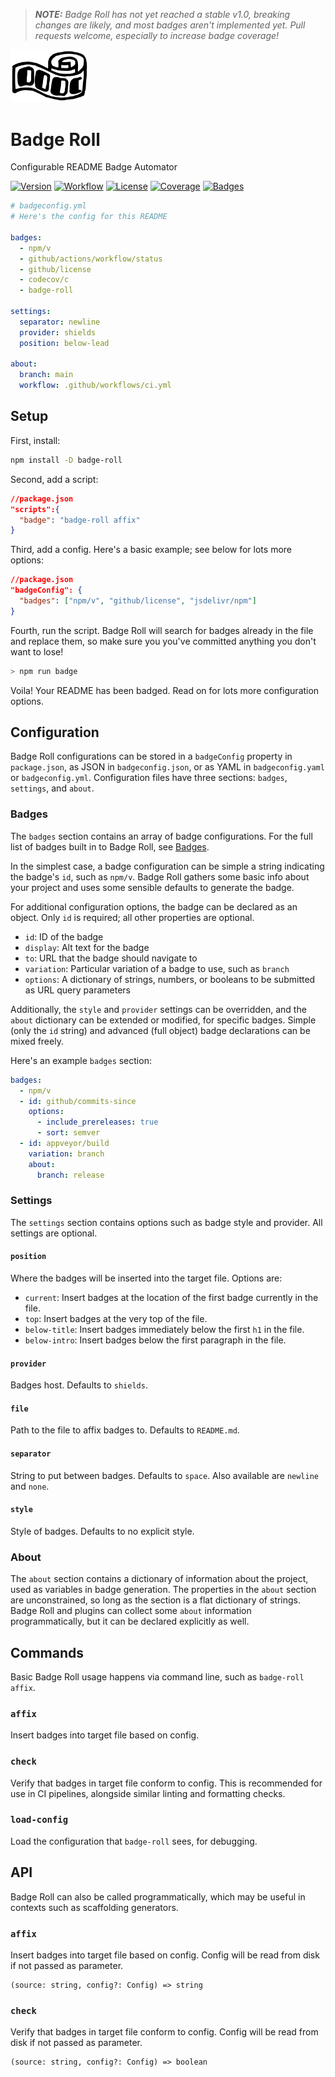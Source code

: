 > **_NOTE:_** _Badge Roll has not yet reached a stable v1.0, breaking changes are likely, and most badges aren't implemented yet. Pull requests welcome, especially to increase badge coverage!_

<img width="125" src="img/logo.svg" alt="Badge Roll logo" />

# Badge Roll

Configurable README Badge Automator

[![Version](https://img.shields.io/npm/v/badge-roll)](https://www.npmjs.com/package/badge-roll "Version")
[![Workflow](https://img.shields.io/github/actions/workflow/status/agorischek/badge-roll/.github/workflows/ci.yml)](https://github.com/agorischek/badge-roll/actions/workflows/.github/workflows/ci.yml "Workflow")
[![License](https://img.shields.io/github/license/agorischek/badge-roll)](https://github.com/agorischek/badge-roll/blob/main/LICENSE "License")
[![Coverage](https://img.shields.io/codecov/c/github/agorischek/badge-roll)](https://codecov.io/gh/agorischek/badge-roll "Coverage")
[![Badges](https://img.shields.io/badge/badges-rolled-white)](https://github.com/agorischek/badge-roll "Badges")

```yml
# badgeconfig.yml
# Here's the config for this README

badges:
  - npm/v
  - github/actions/workflow/status
  - github/license
  - codecov/c
  - badge-roll

settings:
  separator: newline
  provider: shields
  position: below-lead

about:
  branch: main
  workflow: .github/workflows/ci.yml
```

## Setup

First, install:

```sh
npm install -D badge-roll
```

Second, add a script:

```json
//package.json
"scripts":{
  "badge": "badge-roll affix"
}
```

Third, add a config. Here's a basic example; see below for lots more options:

```json
//package.json
"badgeConfig": {
  "badges": ["npm/v", "github/license", "jsdelivr/npm"]
}
```

Fourth, run the script. Badge Roll will search for badges already in the file and replace them, so make sure you you've committed anything you don't want to lose!

```sh
> npm run badge
```

Voila! Your README has been badged. Read on for lots more configuration options.

## Configuration

Badge Roll configurations can be stored in a `badgeConfig` property in `package.json`, as JSON in `badgeconfig.json`, or as YAML in `badgeconfig.yaml` or `badgeconfig.yml`. Configuration files have three sections: `badges`, `settings`, and `about`.

### Badges

The `badges` section contains an array of badge configurations. For the full list of badges built in to Badge Roll, see [Badges](badges.md).

In the simplest case, a badge configuration can be simple a string indicating the badge's `id`, such as `npm/v`. Badge Roll gathers some basic info about your project and uses some sensible defaults to generate the badge.

For additional configuration options, the badge can be declared as an object. Only `id` is required; all other properties are optional.

- `id`: ID of the badge
- `display`: Alt text for the badge
- `to`: URL that the badge should navigate to
- `variation`: Particular variation of a badge to use, such as `branch`
- `options`: A dictionary of strings, numbers, or booleans to be submitted as URL query parameters

Additionally, the `style` and `provider` settings can be overridden, and the `about` dictionary can be extended or modified, for specific badges. Simple (only the `id` string) and advanced (full object) badge declarations can be mixed freely.

Here's an example `badges` section:

```yml
badges:
  - npm/v
  - id: github/commits-since
    options:
      - include_prereleases: true
      - sort: semver
  - id: appveyor/build
    variation: branch
    about:
      branch: release
```

### Settings

The `settings` section contains options such as badge style and provider. All settings are optional.

#### `position`

Where the badges will be inserted into the target file. Options are:

- `current`: Insert badges at the location of the first badge currently in the file.
- `top`: Insert badges at the very top of the file.
- `below-title`: Insert badges immediately below the first `h1` in the file.
- `below-intro`: Insert badges below the first paragraph in the file.

#### `provider`

Badges host. Defaults to `shields`.

#### `file`

Path to the file to affix badges to. Defaults to `README.md`.

#### `separator`

String to put between badges. Defaults to `space`. Also available are `newline` and `none`.

#### `style`

Style of badges. Defaults to no explicit style.

### About

The `about` section contains a dictionary of information about the project, used as variables in badge generation. The properties in the `about` section are unconstrained, so long as the section is a flat dictionary of strings. Badge Roll and plugins can collect some `about` information programmatically, but it can be declared explicitly as well.

## Commands

Basic Badge Roll usage happens via command line, such as `badge-roll affix`.

### `affix`

Insert badges into target file based on config.

### `check`

Verify that badges in target file conform to config. This is recommended for use in CI pipelines, alongside similar linting and formatting checks.

### `load-config`

Load the configuration that `badge-roll` sees, for debugging.

## API

Badge Roll can also be called programmatically, which may be useful in contexts such as scaffolding generators.

### `affix`

Insert badges into target file based on config. Config will be read from disk if not passed as parameter.

    (source: string, config?: Config) => string

### `check`

Verify that badges in target file conform to config. Config will be read from disk if not passed as parameter.

    (source: string, config?: Config) => boolean
